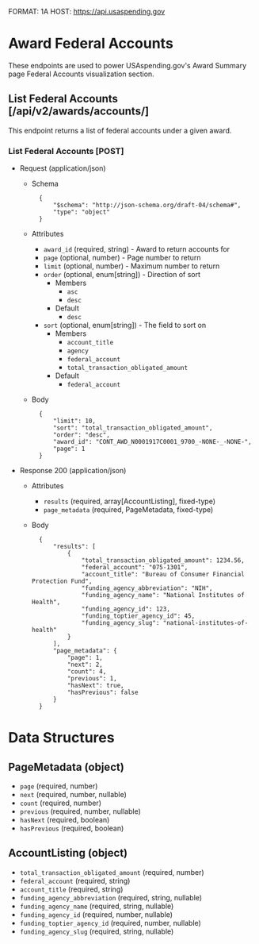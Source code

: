 FORMAT: 1A
HOST: https://api.usaspending.gov

# Award Federal Accounts

These endpoints are used to power USAspending.gov's Award Summary page Federal Accounts visualization section.

## List Federal Accounts [/api/v2/awards/accounts/]

This endpoint returns a list of federal accounts under a given award.

### List Federal Accounts [POST]
+ Request (application/json)
    + Schema

            {
                "$schema": "http://json-schema.org/draft-04/schema#",
                "type": "object"
            }

    + Attributes
        + `award_id` (required, string) - Award to return accounts for
        + `page` (optional, number) - Page number to return
        + `limit` (optional, number) - Maximum number to return
        + `order` (optional, enum[string]) - Direction of sort
            + Members
                + `asc`
                + `desc`
            + Default
                + `desc`
        + `sort` (optional, enum[string]) - The field to sort on
            + Members
                + `account_title`
                + `agency`
                + `federal_account`
                + `total_transaction_obligated_amount`
            + Default
                + `federal_account`
    + Body

            {
                "limit": 10,
                "sort": "total_transaction_obligated_amount",
                "order": "desc",
                "award_id": "CONT_AWD_N0001917C0001_9700_-NONE-_-NONE-",
                "page": 1
            }

+ Response 200 (application/json)
    + Attributes
        + `results` (required, array[AccountListing], fixed-type)
        + `page_metadata` (required, PageMetadata, fixed-type)
    + Body

            {
                "results": [
                    {
                        "total_transaction_obligated_amount": 1234.56,
                        "federal_account": "075-1301",
                        "account_title": "Bureau of Consumer Financial Protection Fund",
                        "funding_agency_abbreviation": "NIH",
                        "funding_agency_name": "National Institutes of Health",
                        "funding_agency_id": 123,
                        "funding_toptier_agency_id": 45,
                        "funding_agency_slug": "national-institutes-of-health"
                    }
                ],
                "page_metadata": {
                    "page": 1,
                    "next": 2,
                    "count": 4,
                    "previous": 1,
                    "hasNext": true,
                    "hasPrevious": false
                }
            }


# Data Structures

## PageMetadata (object)
+ `page` (required, number)
+ `next` (required, number, nullable)
+ `count` (required, number)
+ `previous` (required, number, nullable)
+ `hasNext` (required, boolean)
+ `hasPrevious` (required, boolean)

## AccountListing (object)
+ `total_transaction_obligated_amount` (required, number)
+ `federal_account` (required, string)
+ `account_title` (required, string)
+ `funding_agency_abbreviation` (required, string, nullable)
+ `funding_agency_name` (required, string, nullable)
+ `funding_agency_id` (required, number, nullable)
+ `funding_toptier_agency_id` (required, number, nullable)
+ `funding_agency_slug` (required, string, nullable)
